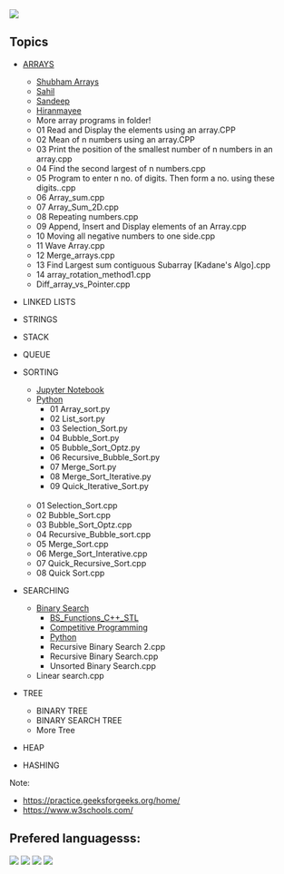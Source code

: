 <img src= 'https://capsule-render.vercel.app/api?type=slice&color=000000&height=150&section=footer&text=Back%20To%20Basics&fontSize=100&animation=blink&fontColor=00FF00' />

## Topics 

* <a href = "https://github.com/Sandeep-BlackHat/Back_to_Basics/tree/main/Arrays">ARRAYS</a>
  * <a href = "https://github.com/Sandeep-BlackHat/Back_to_Basics/tree/main/Arrays/Mayank%20Arrays">Shubham Arrays</a>     
  * <a href = "https://github.com/Sandeep-BlackHat/Back_to_Basics/tree/main/Arrays/Sahil">Sahil</a> 
  * <a href = "https://github.com/Sandeep-BlackHat/Back_to_Basics/tree/main/Arrays/Sandeep">Sandeep</a>
  * <a href = "https://github.com/Sandeep-BlackHat/Back_to_Basics/tree/main/Arrays/hiranmayee">Hiranmayee</a>
  * More array programs in folder!
  * 01 Read and Display the elements using an array.CPP
  * 02 Mean of n numbers using an array.CPP
  * 03 Print the position of the smallest number of n numbers in an array.cpp
  * 04 Find the second largest of n numbers.cpp
  * 05 Program to enter n no. of digits. Then form a no. using these digits..cpp
  * 06 Array_sum.cpp
  * 07 Array_Sum_2D.cpp
  * 08 Repeating numbers.cpp
  * 09 Append, Insert and Display elements of an Array.cpp
  * 10 Moving all negative numbers to one side.cpp
  * 11 Wave Array.cpp
  * 12 Merge_arrays.cpp
  * 13 Find Largest sum contiguous Subarray [Kadane's Algo].cpp
  * 14 array_rotation_method1.cpp
  * Diff_array_vs_Pointer.cpp

* LINKED LISTS
* STRINGS
* STACK
* QUEUE
* SORTING
  * <a href = "https://github.com/Sandeep-BlackHat/Back_to_Basics/tree/main/Sorting%20Technique/Jupyter%20Notebook">Jupyter Notebook</a>
  * <a href = "https://github.com/Sandeep-BlackHat/Back_to_Basics/tree/main/Sorting%20Technique/Python">Python</a>
    * 01 Array_sort.py
    * 02 List_sort.py
    * 03 Selection_Sort.py
    * 04 Bubble_Sort.py
    * 05 Bubble_Sort_Optz.py
    * 06 Recursive_Bubble_Sort.py
    * 07 Merge_Sort.py
    * 08 Merge_Sort_Iterative.py
    * 09 Quick_Iterative_Sort.py
  <br>  
  
  * 01 Selection_Sort.cpp
  * 02 Bubble_Sort.cpp
  * 03 Bubble_Sort_Optz.cpp
  * 04 Recursive_Bubble_sort.cpp
  * 05 Merge_Sort.cpp
  * 06 Merge_Sort_Interative.cpp
  * 07 Quick_Recursive_Sort.cpp
  * 08 Quick Sort.cpp
* SEARCHING
  * <a href = "https://github.com/Sandeep-BlackHat/Back_to_Basics/tree/main/Searching/Binary%20Search">Binary Search</a>
    * <a href = "https://github.com/Sandeep-BlackHat/Back_to_Basics/tree/main/Searching/Binary%20Search/BS_Functions_C%2B%2B_STL">BS_Functions_C++_STL</a>
    * <a href = "https://github.com/Sandeep-BlackHat/Back_to_Basics/tree/main/Searching/Binary%20Search/Competitive%20Programming">Competitive Programming</a>
    * <a href = "https://github.com/Sandeep-BlackHat/Back_to_Basics/tree/main/Searching/Binary%20Search/Python">Python</a>
    * Recursive Binary Search 2.cpp
    * Recursive Binary Search.cpp
    * Unsorted Binary Search.cpp
  * Linear search.cpp
* TREE
  * BINARY TREE
  * BINARY SEARCH TREE
  * More Tree
* HEAP
* HASHING

Note: 
* https://practice.geeksforgeeks.org/home/
* https://www.w3schools.com/

## Prefered languagesss:

<img src= 'https://img.shields.io/badge/C++-v17.0-%3CCOLOR%3E.svg' />  <img src= 'https://img.shields.io/badge/C-v11.0-%3CCOLOR%3E.svg' />  <img src= 'https://img.shields.io/badge/Python-v3.9-%3CCOLOR%3E.svg' />   <img src= 'https://img.shields.io/badge/java-v11.0.8-%3CCOLOR%3E.svg' />
